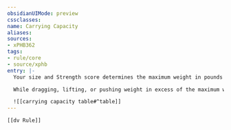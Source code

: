 ```yaml
---
obsidianUIMode: preview
cssclasses:
name: Carrying Capacity
aliases:
sources:
- xPHB362
tags:
- rule/core
- source/xphb
entry: |-
  Your size and Strength score determines the maximum weight in pounds that you can carry, as shown in the Carrying Capacity table. The table also shows the maximum weight you can drag, lift or push.

  While dragging, lifting, or pushing weight in excess of the maximum weight you can carry, your Speed can be no more than 5 feet.

  ![[carrying capacity table#^table]]
---
```


```meta-bind-embed
[[dv Rule]]
```